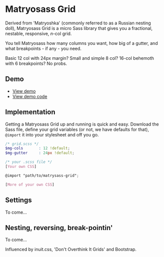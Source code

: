 # Matryosass Grid

Derived from 'Matryoshka' (commonly referred to as a Russian nesting doll), Matryosass Grid is a micro Sass library that gives you a fractional, nestable, responsive, <em>n-</em>col grid.

You tell Matryosass how many columns you want, how big of a gutter, and what breakpoints - if any - you need. 

Basic 12 col with 24px margin? Small and simple 8 col? 16-col behemoth with 6 breakpoints? No probs.

## Demo

* [View demo](http://quagliero.github.io/matryosass-grid)
* [View demo code](https://github.com/quagliero/matryosass-grid/tree/gh-pages)

## Implementation

Getting a Matryosass Grid up and running is quick and easy. Download the Sass file, define your grid variables (or not, we have defaults for that), `@import` it into your stylesheet and off you go. 

```scss
/* grid.scss */
$mg-cols       : 12 !default;
$mg-gutter     : 24px !default;
```
```scss
/* your .scss file */
[Your own CSS]

@import "path/to/matrysass-grid";

[More of your own CSS]

```

## Settings

To come...

## Nesting, reversing, break-pointin'

To come...

Influenced by inuit.css, 'Don't Overthink It Grids' and Bootstrap. 
